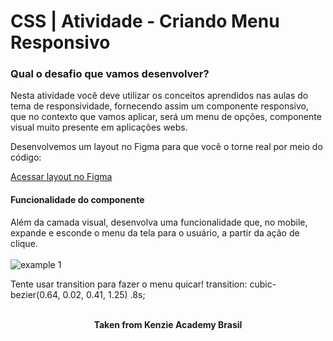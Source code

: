 <h1>CSS | Atividade - Criando Menu Responsivo</h1>

<h3>Qual o desafio que vamos desenvolver?</h3>
Nesta atividade você deve utilizar os conceitos aprendidos nas aulas do tema de responsividade, fornecendo assim um componente responsivo, que no contexto que vamos aplicar, será um menu de opções, componente visual muito presente em aplicações webs.

Desenvolvemos um layout no Figma para que você o torne real por meio do código:

<a href="https://www.figma.com/file/O0ngrZUqIfKzlL8igaNsvc/%F0%9F%92%AA--Atividade---Criando-Menu-Responsivo?node-id=0%3A1&t=vqww8GVM590omHdh-0">⁠Acessar layout no Figma</a>

<h4>Funcionalidade do componente</h4>
Além da camada visual, desenvolva uma funcionalidade que, no mobile, expande e esconde o menu da tela para o usuário, a partir da ação de clique.<br>
<br>
<img src="./assets/example-1.gif" alt="example 1" />

Tente usar transition para fazer o menu quicar!
transition: cubic-bezier(0.64, 0.02, 0.41, 1.25) .8s;
<br>
<br>

<p align="center"><b>Taken from Kenzie Academy Brasil</b></p>
